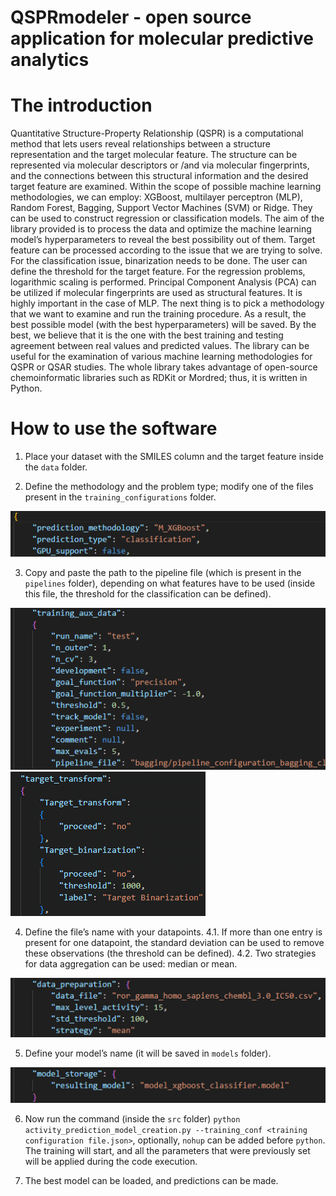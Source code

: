 QSPRmodeler - open source application for molecular predictive analytics
==============================

# The introduction
Quantitative Structure-Property Relationship (QSPR) is a computational method that lets users reveal relationships between a structure representation and the target molecular feature.
The structure can be represented via molecular descriptors or /and via molecular fingerprints, and the connections between this structural information and the desired target feature are examined.
Within the scope of possible machine learning methodologies, we can employ: XGBoost, multilayer perceptron (MLP), Random Forest, Bagging, Support Vector Machines (SVM) or Ridge. They can be used to construct regression or classification models.
The aim of the library provided is to process the data and optimize the machine learning model’s hyperparameters to reveal the best possibility out of them. Target feature can be processed according to the issue that we are trying to solve. For the classification issue, binarization needs to be done. The user can define the threshold for the target feature. For the regression problems, logarithmic scaling is performed. Principal Component Analysis (PCA) can be utilized if molecular fingerprints are used as structural features. It is highly important in the case of MLP.
The next thing is to pick a methodology that we want to examine and run the training procedure. As a result, the best possible model (with the best hyperparameters) will be saved. By the best, we believe that it is the one with the best training and testing agreement between real values and predicted values.
The library can be useful for the examination of various machine learning methodologies for QSPR or QSAR studies. The whole library takes advantage of open-source chemoinformatic libraries such as RDKit or Mordred; thus, it is written in Python.


# How to use the software
1. Place your dataset with the SMILES column and the target feature inside the ```data``` folder.

2. Define the methodology and the problem type; modify one of the files present in the ```training_configurations``` folder.

![](res/methodology_type.png)


3. Copy and paste the path to the pipeline file (which is present in the ```pipelines``` folder), depending on what features have to be used (inside this file, the threshold for the classification can be defined).

![](res/pipeline_1.png)
![](res/pipeline_2.png)

4. Define the file’s name with your datapoints.
4.1. If more than one entry is present for one datapoint, the standard deviation can be used to remove these observations (the threshold can be defined).
4.2. Two strategies for data aggregation can be used: median or mean.

![](res/data_prep.png)

5. Define your model’s name (it will be saved in ```models``` folder).

![](res/model_storage.png)

6. Now run the command (inside the ```src``` folder) ```python activity_prediction_model_creation.py --training_conf <training configuration file.json>```, optionally, ```nohup``` can be added before ```python```. The training will start, and all the parameters that were previously set will be applied during the code execution.

7. The best model can be loaded, and predictions can be made.